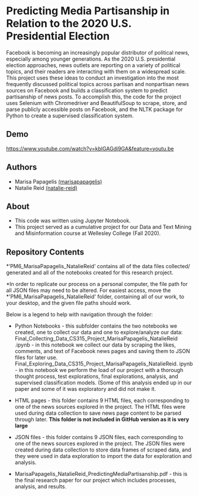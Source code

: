 # Predicting Media Partisanship in Relation to the 2020 U.S. Presidential Election
Facebook is becoming an increasingly popular distributor of political news, especially among younger generations. As the 2020 U.S. presidential election approaches, news outlets are reporting on a variety of political topics, and their readers are interacting with them on a widespread scale. This project uses these ideas to conduct an investigation into the most frequently discussed political topics across partisan and nonpartisan news sources on Facebook and builds a classification system to predict partisanship of news posts. To accomplish this, the code for the project uses Selenium with Chromedriver and BeautifulSoup to scrape, store, and parse publicly accessible posts on Facebook, and the NLTK package for Python to create a supervised classification system.

## Demo 
https://www.youtube.com/watch?v=kblGAGdj9GA&feature=youtu.be

## Authors
* Marisa Papagelis [(marisapapagelis)](https://github.com/marisapapagelis)
* Natalie Reid [(natalie-reid)](https://github.com/natalie-reid)

## About
* This code was written using Jupyter Notebook. 
* This project served as a cumulative project for our Data and Text Mining and Misinformation course at Wellesley College (Fall 2020).

## Repository Contents 

*‘PM6_MarisaPapagelis_NatalieReid’ contains all of the data files collected/
generated and all of the notebooks created for this research project.

*In order to replicate our process on a personal computer, the file path for all
JSON files may need to be altered. For easiest access, move the
*'PM6_MarisaPapagelis_NatalieReid' folder, containing all of our work, to your
desktop, and the given file paths should work.

Below is a legend to help with navigation through the folder:

* Python Notebooks - this subfolder contains the two notebooks we created,
one to collect our data and one to explore/analyze our data:
Final_Collecting_Data_CS315_Project_MarisaPapagelis_NatalieReid
.ipynb - in this notebook we collect our data by scraping the likes,
comments, and text of Facebook news pages and saving them to
JSON files for later use.
Final_Exploring_Data_CS315_Project_MarisaPapagelis_NatalieReid.
ipynb - in this notebook we perform the load of our project with a
thorough thought process, test explorations, final explorations,
analysis, and supervised classification models. (Some of this analysis
ended up in our paper and some of it was exploratory and did not
make it.

* HTML pages - this folder contains 9 HTML files, each corresponding to one
of the news sources explored in the project. The HTML files were used
during data collection to save news page content to be parsed through later. 
**This folder is not included in GitHub version as it is very large**

* JSON files - this folder contains 9 JSON files, each corresponding to one of
the news sources explored in the project. The JSON files were created
during data collection to store data frames of scraped data, and they were
used in data exploration to import the data for exploration and analysis.

* MarisaPapagelis_NatalieReid_PredictingMediaPartisanship.pdf - this is the 
final research paper for our project which includes processes, analysis, and results.
